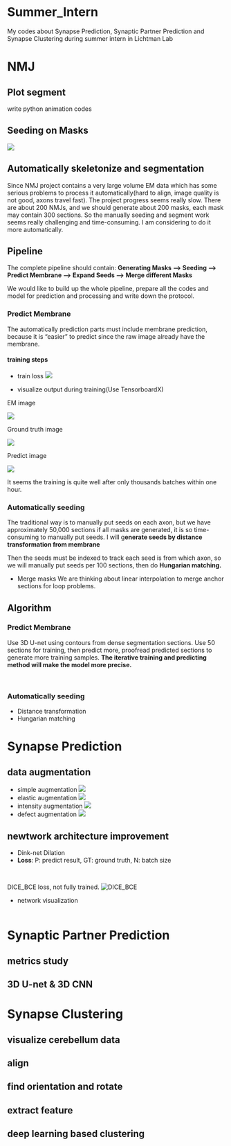 # Summer_Intern
My codes about Synapse Prediction, Synaptic Partner Prediction and Synapse Clustering during summer intern in Lichtman Lab

# NMJ
## Plot segment
write python animation codes
<img src="https://github.com/james20141606/Summer_Intern/blob/master/NMJ/plot_segment/output.gif" style="width: 10px;"/>
## Seeding on Masks
![](https://github.com/james20141606/Summer_Intern/blob/master/NMJ/plot_segment/seeding.png)

## Automatically skeletonize and segmentation


Since NMJ project contains a very large volume EM data which has some serious problems to process it automatically(hard to align, image quality is not good, axons travel fast). The project progress seems really slow. There are about 200 NMJs, and we should generate about 200 masks, each mask may contain 300 sections. So the manually seeding and segment work seems really challenging and time-consuming. I am considering to do it more automatically.

## Pipeline
The complete pipeline should contain: 
**Generating Masks —> Seeding —> Predict Membrane —> Expand Seeds —> Merge different Masks**

We would like to build up the whole pipeline, prepare all the codes and model for prediction and processing and write down the protocol.

### Predict Membrane
The automatically prediction parts must include membrane prediction, because it is “easier” to predict since the raw image already have the membrane.

#### training steps
- train loss
![](https://github.com/james20141606/Summer_Intern/blob/master/NMJ/plot/trainloss.png)

- visualize output during training(Use TensorboardX)

EM image

![](https://github.com/james20141606/Summer_Intern/blob/master/NMJ/plot/em.png)

Ground truth image

![](https://github.com/james20141606/Summer_Intern/blob/master/NMJ/plot/gt.png)

Predict image

![](https://github.com/james20141606/Summer_Intern/blob/master/NMJ/plot/predict.png)

It seems the training is quite well after only thousands batches within one hour.

###  Automatically seeding
The traditional way is to manually put seeds on each axon, but we have approximately 50,000 sections if all masks are generated, it is so time-consuming to manually put seeds. I will g**enerate seeds by distance transformation from membrane**

Then the seeds must be indexed to track each seed is from which axon, so we will manually put seeds  per 100 sections, then do **Hungarian matching.**

- Merge masks
We are thinking about linear interpolation to merge anchor sections for loop problems.

## Algorithm
### Predict Membrane
Use 3D U-net using contours from dense segmentation sections. Use 50 sections for training, then predict more, proofread predicted sections to generate more training samples. **The iterative training and predicting method will make the model more precise.**

<img src="https://github.com/james20141606/Summer_Intern/blob/master/synapse_prediction/plot/focalloss.png" style="width: 2px;"/>

<img src="https://github.com/james20141606/Summer_Intern/blob/master/synapse_prediction/plot/focaldiceloss.png" style="width: 2px;"/>


### Automatically seeding
- Distance transformation
- Hungarian matching


# Synapse Prediction
## data augmentation
- simple augmentation
![](https://github.com/james20141606/Summer_Intern/blob/master/synapse_prediction/plot/simple.png)
- elastic augmentation
![](https://github.com/james20141606/Summer_Intern/blob/master/synapse_prediction/plot/elastic.png)
- intensity augmentation
![](https://github.com/james20141606/Summer_Intern/blob/master/synapse_prediction/plot/intensity.png)
- defect augmentation
![](https://github.com/james20141606/Summer_Intern/blob/master/synapse_prediction/plot/defect.png)

## newtwork architecture improvement
- Dink-net Dilation
- **Loss**: P: predict result, GT: ground truth, N: batch size

<img src="https://github.com/james20141606/Summer_Intern/blob/master/synapse_prediction/plot/loss.png" style="width: 2px;"/>

<img src="https://github.com/james20141606/Summer_Intern/blob/master/synapse_prediction/plot/focalloss.png" style="width: 2px;"/>

<img src="https://github.com/james20141606/Summer_Intern/blob/master/synapse_prediction/plot/focaldiceloss.png" style="width: 2px;"/>

DICE_BCE loss, not fully trained.
![DICE_BCE](https://github.com/james20141606/Summer_Intern/blob/master/synapse_prediction/plot/trainloss.png)

- network visualization
<img src="https://github.com/james20141606/Summer_Intern/blob/master/synapse_prediction/plot/Digraph.gv-1.png" style="width: 2px;"/>

# Synaptic Partner Prediction 
## metrics study
## 3D U-net & 3D CNN

# Synapse Clustering
## visualize cerebellum data
## align
## find orientation and rotate
## extract feature
## deep learning based clustering

